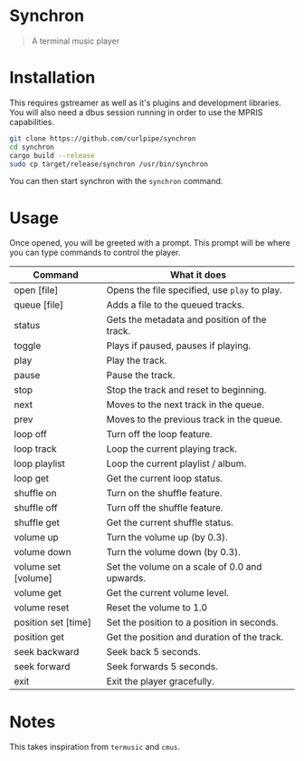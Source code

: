 # Synchron
> A terminal music player

# Installation
This requires gstreamer as well as it's plugins and development libraries.
You will also need a dbus session running in order to use the MPRIS capabilities.

```sh
git clone https://github.com/curlpipe/synchron
cd synchron
cargo build --release
sudo cp target/release/synchron /usr/bin/synchron
```

You can then start synchron with the `synchron` command.

# Usage
Once opened, you will be greeted with a prompt.
This prompt will be where you can type commands to control the player.

| Command             | What it does                                  |
|---------------------|-----------------------------------------------|
| open [file]         | Opens the file specified, use `play` to play. |
| queue [file]        | Adds a file to the queued tracks.             |
| status              | Gets the metadata and position of the track.  |
| toggle              | Plays if paused, pauses if playing.           |
| play                | Play the track.                               |
| pause               | Pause the track.                              |
| stop                | Stop the track and reset to beginning.        |
| next                | Moves to the next track in the queue.         |
| prev                | Moves to the previous track in the queue.     |
| loop off            | Turn off the loop feature.                    |
| loop track          | Loop the current playing track.               |
| loop playlist       | Loop the current playlist / album.            |
| loop get            | Get the current loop status.                  |
| shuffle on          | Turn on the shuffle feature.                  |
| shuffle off         | Turn off the shuffle feature.                 |
| shuffle get         | Get the current shuffle status.               |
| volume up           | Turn the volume up (by 0.3).                  |
| volume down         | Turn the volume down (by 0.3).                |
| volume set [volume] | Set the volume on a scale of 0.0 and upwards. |
| volume get          | Get the current volume level.                 |
| volume reset        | Reset the volume to 1.0                       |
| position set [time] | Set the position to a position in seconds.    |
| position get        | Get the position and duration of the track.   |
| seek backward       | Seek back 5 seconds.                          |
| seek forward        | Seek forwards 5 seconds.                      |
| exit                | Exit the player gracefully.                   |

# Notes
This takes inspiration from `termusic` and `cmus`.
